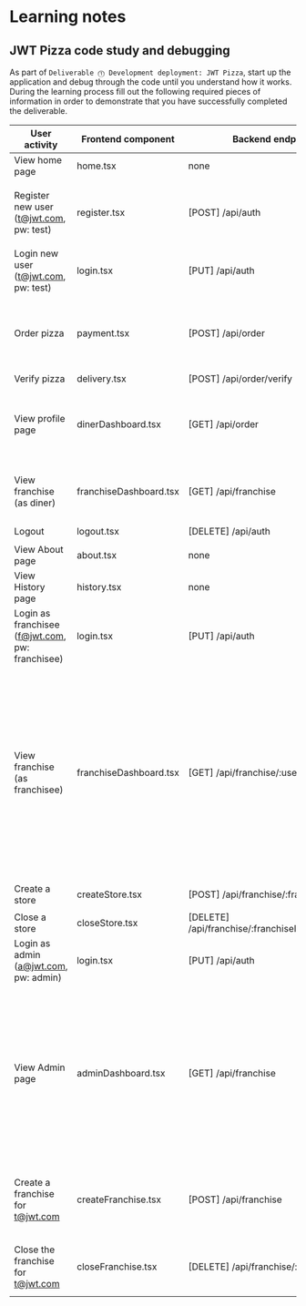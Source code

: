# Learning notes

## JWT Pizza code study and debugging

As part of `Deliverable ⓵ Development deployment: JWT Pizza`, start up the application and debug through the code until you understand how it works. During the learning process fill out the following required pieces of information in order to demonstrate that you have successfully completed the deliverable.

| User activity                                       | Frontend component | Backend endpoints | Database SQL |
| --------------------------------------------------- | ------------------ | ----------------- | ------------ |
| View home page                                      |      home.tsx      |        none       |   none       |
| Register new user<br/>(t@jwt.com, pw: test)         |    register.tsx    | [POST] /api/auth  |  `INSERT INTO user (name, email,password) VALUES (?, ?, ?)` </br> `INSERT INTO userRole (userId, role, objectId) VALUES (?, ?, ?)` |
| Login new user<br/>(t@jwt.com, pw: test)            |      login.tsx     |  [PUT] /api/auth  | `SELECT * FROM user WHERE email=?` |
| Order pizza                                         |     payment.tsx    | [POST] /api/order | `INSERT INTO dinerOrder (dinerId, franchiseId, storeId, date) VALUES (?, ?, ?, now())` </br> `INSERT INTO orderItem (orderId, menuId, description, price) VALUES (?, ?, ?, ?)` |
| Verify pizza                                        |   delivery.tsx     | [POST] /api/order/verify |              |
| View profile page                                   | dinerDashboard.tsx | [GET] /api/order  | `SELECT id, franchiseId, storeId, date FROM dinerOrder WHERE dinerId=? LIMIT ?,?` </br> `SELECT id, menuId, description, price FROM orderItem WHERE orderId=?` |
| View franchise<br/>(as diner)                       | franchiseDashboard.tsx | [GET] /api/franchise | `SELECT id, name FROM franchise WHERE name LIKE ? LIMIT ? OFFSET ?` </br> `SELECT id, name FROM store WHERE franchiseId=?` |
| Logout                                              |   logout.tsx       | [DELETE] /api/auth | `DELETE FROM auth WHERE token=?` |
| View About page                                     |     about.tsx      |       none        |     none     |
| View History page                                   |     history.tsx    |    none           |    none      |
| Login as franchisee<br/>(f@jwt.com, pw: franchisee) |     login.tsx      |  [PUT] /api/auth  | `SELECT * FROM user WHERE email=?` |
| View franchise<br/>(as franchisee)                  | franchiseDashboard.tsx | [GET] /api/franchise/:userId | `SELECT objectId FROM userRole WHERE role='franchisee' AND userId=?` </br> `SELECT id, name FROM franchise WHERE id in (?)` </br> `SELECT u.id, u.name, u.email FROM userRole AS ur JOIN user AS u ON u.id=ur.userId WHERE ur.objectId=? AND ur.role='franchisee'` </br> `SELECT s.id, s.name, COALESCE(SUM(oi.price), 0) AS totalRevenue FROM dinerOrder AS do JOIN orderItem AS oi ON do.id=oi.orderId RIGHT JOIN store AS s ON s.id=do.storeId WHERE s.franchiseId=? GROUP BY s.id` |
| Create a store                                      | createStore.tsx    | [POST] /api/franchise/:franchiseId/store | `INSERT INTO store (franchiseId, name) VALUES (?, ?)` |
| Close a store                                       | closeStore.tsx     | [DELETE] /api/franchise/:franchiseId/store/:storeId | `DELETE FROM store WHERE franchiseId=? AND id=?` |
| Login as admin<br/>(a@jwt.com, pw: admin)           |     login.tsx      |  [PUT] /api/auth  | `SELECT * FROM user WHERE email=?` |
| View Admin page                                     | adminDashboard.tsx | [GET] /api/franchise | `SELECT id, name FROM franchise WHERE name LIKE ? LIMIT ? OFFSET ?` </br> `SELECT u.id, u.name, u.email FROM userRole AS ur JOIN user AS u ON u.id=ur.userId WHERE ur.objectId=? AND ur.role='franchisee'` </br> `SELECT s.id, s.name, COALESCE(SUM(oi.price), 0) AS totalRevenue FROM dinerOrder AS do JOIN orderItem AS oi ON do.id=oi.orderId RIGHT JOIN store AS s ON s.id=do.storeId WHERE s.franchiseId=? GROUP BY s.id` |
| Create a franchise for t@jwt.com                    | createFranchise.tsx | [POST] /api/franchise | `SELECT id, name FROM user WHERE email=?` </br> `INSERT INTO franchise (name) VALUES (?)` </br> `INSERT INTO userRole (userId, role, objectId) VALUES (?, ?, ?)` |
| Close the franchise for t@jwt.com                   | closeFranchise.tsx | [DELETE] /api/franchise/:franchiseId | `DELETE FROM store WHERE franchiseId=?` </br> `DELETE FROM userRole WHERE objectId=?` </br> `DELETE FROM franchise WHERE id=?` |

